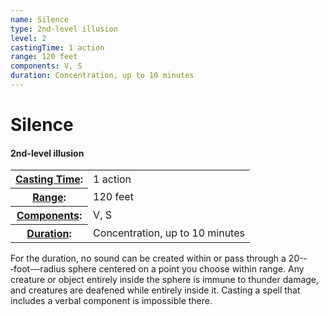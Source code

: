 ```yaml
---
name: Silence
type: 2nd-level illusion
level: 2
castingTime: 1 action
range: 120 feet
components: V, S
duration: Concentration, up to 10 minutes
---
```


Silence
=======

#### 2nd-level illusion

<table cellspacing="0" class="statBlock"><tbody><tr><th><a href="/srd/spellcasting/castingASpell.htm#castingtime">Casting Time</a>:</th><td>1 action</td></tr><tr><th><a href="/srd/spellcasting/castingASpell.htm#range">Range</a>:</th><td>120 feet</td></tr><tr><th><a href="/srd/spellcasting/castingASpell.htm#components">Components</a>:</th><td>V, S</td></tr><tr><th><a href="/srd/spellcasting/castingASpell.htm#duration">Duration</a>:</th><td>Concentration, up to 10 minutes</td></tr></tbody></table>

For the duration, no sound can be created within or pass through a 20-­‐‑foot-­‐‑radius sphere centered on a point you choose within range. Any creature or object entirely inside the sphere is immune to thunder damage, and creatures are deafened while entirely inside it. Casting a spell that includes a verbal component is impossible there.